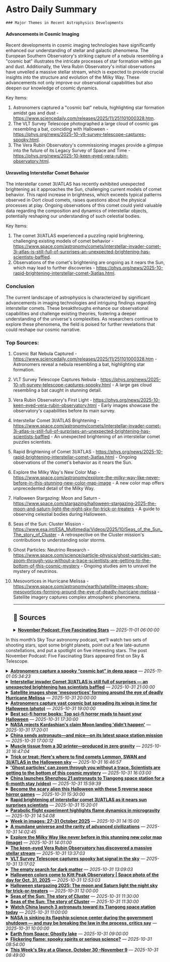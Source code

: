 # Astro Daily Summary

    ### Major Themes in Recent Astrophysics Developments

#### Advancements in Cosmic Imaging
Recent developments in cosmic imaging technologies have significantly enhanced our understanding of stellar and galactic phenomena. The European Southern Observatory's striking capture of a nebula resembling a "cosmic bat" illustrates the intricate processes of star formation within gas and dust. Additionally, the Vera Rubin Observatory's initial observations have unveiled a massive stellar stream, which is expected to provide crucial insights into the structure and evolution of the Milky Way. These advancements not only improve our observational capabilities but also deepen our knowledge of cosmic dynamics.

Key Items:
1. Astronomers captured a "cosmic bat" nebula, highlighting star formation amidst gas and dust - https://www.sciencedaily.com/releases/2025/11/251101000328.htm.
2. The VLT Survey Telescope photographed a large cloud of cosmic gas resembling a bat, coinciding with Halloween - https://phys.org/news/2025-10-vlt-survey-telescope-captures-spooky.html.
3. The Vera Rubin Observatory's commissioning images provide a glimpse into the future of its Legacy Survey of Space and Time - https://phys.org/news/2025-10-keen-eyed-vera-rubin-observatory.html.

#### Unraveling Interstellar Comet Behavior
The interstellar comet 3I/ATLAS has recently exhibited unexpected brightening as it approaches the Sun, challenging current models of comet behavior. This rapid increase in brightness, which exceeds typical patterns observed in Oort cloud comets, raises questions about the physical processes at play. Ongoing observations of this comet could yield valuable data regarding the composition and dynamics of interstellar objects, potentially reshaping our understanding of such celestial bodies.

Key Items:
1. The comet 3I/ATLAS experienced a puzzling rapid brightening, challenging existing models of comet behavior - https://www.space.com/astronomy/comets/interstellar-invader-comet-3i-atlas-is-still-full-of-surprises-an-unexpected-brightening-has-scientists-baffled.
2. Observations of the comet's brightening are ongoing as it nears the Sun, which may lead to further discoveries - https://phys.org/news/2025-10-rapid-brightening-interstellar-comet-3iatlas.html.

### Conclusion
The current landscape of astrophysics is characterized by significant advancements in imaging technologies and intriguing findings regarding interstellar comets. These breakthroughs enhance our observational capabilities and challenge existing theories, fostering a deeper understanding of the universe's complexities. As researchers continue to explore these phenomena, the field is poised for further revelations that could reshape our cosmic narrative.

### Top Sources:
1. Cosmic Bat Nebula Captured - https://www.sciencedaily.com/releases/2025/11/251101000328.htm - Astronomers reveal a nebula resembling a bat, highlighting star formation.
2. VLT Survey Telescope Captures Nebula - https://phys.org/news/2025-10-vlt-survey-telescope-captures-spooky.html - A large gas cloud resembling a bat caught in stunning detail.
3. Vera Rubin Observatory's First Light - https://phys.org/news/2025-10-keen-eyed-vera-rubin-observatory.html - Early images showcase the observatory's capabilities before its main survey.
4. Interstellar Comet 3I/ATLAS Brightening - https://www.space.com/astronomy/comets/interstellar-invader-comet-3i-atlas-is-still-full-of-surprises-an-unexpected-brightening-has-scientists-baffled - An unexpected brightening of an interstellar comet puzzles scientists.
5. Rapid Brightening of Comet 3I/ATLAS - https://phys.org/news/2025-10-rapid-brightening-interstellar-comet-3iatlas.html - Ongoing observations of the comet's behavior as it nears the Sun.
6. Explore the Milky Way's New Color Map - https://www.space.com/astronomy/explore-the-milky-way-like-never-before-in-this-stunning-new-color-map-image - A new color map offers unprecedented detail of the Milky Way.
7. Halloween Stargazing: Moon and Saturn - https://www.space.com/stargazing/halloween-stargazing-2025-the-moon-and-saturn-light-the-night-sky-for-trick-or-treaters - A guide to observing celestial bodies during Halloween.
8. Seas of the Sun: Cluster Mission - https://www.esa.int/ESA_Multimedia/Videos/2025/10/Seas_of_the_Sun_The_story_of_Cluster - A retrospective on the Cluster mission's contributions to understanding solar storms.
9. Ghost Particles: Neutrino Research - https://www.space.com/science/particle-physics/ghost-particles-can-zoom-through-you-without-a-trace-scientists-are-getting-to-the-bottom-of-this-cosmic-mystery - Ongoing studies aim to unravel the mystery of neutrinos.
10. Mesovortices in Hurricane Melissa - https://www.space.com/astronomy/earth/satellite-images-show-mesovortices-forming-around-the-eye-of-deadly-hurricane-melissa - Satellite imagery captures complex atmospheric phenomena.
                
    ---
                
    ## 📰 Sources
    <details><summary><strong><a href='https://skyandtelescope.org/observing/astronomy-podcasts/sky-tour-podcast-november-2025/' target='_blank'>November Podcast: Five Fascinating Stars</a></strong> — <em>2025-11-01 06:00:00</em></summary>

In this month’s Sky Tour astronomy podcast, we’ll watch two sets of shooting stars, spot some bright planets, point out a few late-autumn constellations, and put a spotlight on five interesting stars.
The post November Podcast: Five Fascinating Stars appeared first on Sky & Telescope.

</details>

<details><summary><strong><a href='https://www.sciencedaily.com/releases/2025/11/251101000328.htm' target='_blank'>Astronomers capture a spooky “cosmic bat” in deep space</a></strong> — <em>2025-11-01 05:34:23</em></summary>

Astronomers have captured a haunting image of a “cosmic bat” spreading its wings across deep space. This nebula, 10,000 light-years away, glows crimson as newborn stars ignite clouds of gas and dust.

</details>

<details><summary><strong><a href='https://www.space.com/astronomy/comets/interstellar-invader-comet-3i-atlas-is-still-full-of-surprises-an-unexpected-brightening-has-scientists-baffled' target='_blank'>Interstellar invader Comet 3I/ATLAS is still full of surprises — an unexpected brightening has scientists baffled</a></strong> — <em>2025-10-31 21:00:00</em></summary>

"The reason for 3I’s rapid brightening, which far exceeds the brightening rate of most Oort cloud comets at similar distances, remains unclear."

</details>

<details><summary><strong><a href='https://www.space.com/astronomy/earth/satellite-images-show-mesovortices-forming-around-the-eye-of-deadly-hurricane-melissa' target='_blank'>Satellite images show 'mesovortices' forming around the eye of deadly Hurricane Melissa</a></strong> — <em>2025-10-31 20:00:00</em></summary>

Footage from a NOAA satellite taken Oct. 28 shows Melissa’s deadly spin as it moves across the Caribbean.

</details>

<details><summary><strong><a href='https://www.space.com/stargazing/astrophotography/astronomers-capture-vast-cosmic-bat-spreading-its-wings-for-halloween-photo-oct-31-2025' target='_blank'>Astronomers capture vast cosmic bat spreading its wings in time for Halloween (photo)</a></strong> — <em>2025-10-31 19:00:00</em></summary>

The European Southern Observatory captured a nebula bat during a survey of the Milky Way's galactic plane.

</details>

<details><summary><strong><a href='https://www.space.com/entertainment/space-books/best-sci-fi-horror-books' target='_blank'>Best sci-fi horror books: Top sci-fi horror reads to haunt your Halloween</a></strong> — <em>2025-10-31 17:30:00</em></summary>

From Orwell's dystopian paranoia to Jeff VanderMeer's ecological nightmares, these science-fiction horror novels explore fear on every scale.

</details>

<details><summary><strong><a href='https://phys.org/news/2025-10-nasa-kardashian-moon-didnt.html' target='_blank'>NASA rejects Kardashian's claim Moon landing 'didn't happen'</a></strong> — <em>2025-10-31 17:20:01</em></summary>

NASA hit back on Thursday at reality TV star Kim Kardashian's claim that the 1969 moon landing "didn't happen," a theory consistently debunked over decades.

</details>

<details><summary><strong><a href='https://phys.org/news/2025-10-china-astronauts-mice-latest-space.html' target='_blank'>China sends astronauts—and mice—on its latest space station mission</a></strong> — <em>2025-10-31 17:00:12</em></summary>

China said Saturday that it successfully launched the Shenzhou-21 spaceship on a mission to the country's orbiting space station, sending its newest rotation of three astronauts—along with four mice.

</details>

<details><summary><strong><a href='https://phys.org/news/2025-10-muscle-tissue-3d-printer-gravity.html' target='_blank'>Muscle tissue from a 3D printer—produced in zero gravity</a></strong> — <em>2025-10-31 16:47:04</em></summary>

Human health is the Achilles heel of space travel. Researchers at ETH Zurich have now succeeded in printing complex muscle tissue in zero gravity. This will enable drugs for space missions to be tested in the future.

</details>

<details><summary><strong><a href='https://www.space.com/stargazing/find-comet-lemmon-swan-interstellar-object-3iatlas-in-the-halloween-sky-oct-31-2025' target='_blank'>Trick or treat: Here's where to find comets Lemmon, SWAN and 3I/ATLAS in the Halloween sky</a></strong> — <em>2025-10-31 16:46:57</em></summary>

Read on to discover where comets Lemmon, SWAN and 3I/ATLAS are in the Halloween night sky on Oct. 21 and find out if they're a stargazing trick, or a telescopic treat.

</details>

<details><summary><strong><a href='https://www.space.com/science/particle-physics/ghost-particles-can-zoom-through-you-without-a-trace-scientists-are-getting-to-the-bottom-of-this-cosmic-mystery' target='_blank'>'Ghost particles' can zoom through you without a trace. Scientists are getting to the bottom of this cosmic mystery</a></strong> — <em>2025-10-31 16:03:00</em></summary>

Scientists are searching for answers in the cosmic mystery of ghost particles known as neutrinos.

</details>

<details><summary><strong><a href='https://www.space.com/space-exploration/launches-spacecraft/china-launches-shenzhou-21-astronauts-to-tiangong-space-station-for-a-6-month-stay-video' target='_blank'>China launches Shenzhou 21 astronauts to Tiangong space station for a 6-month stay (video)</a></strong> — <em>2025-10-31 15:59:39</em></summary>

Shenzhou 21, China's latest astronaut mission, made it to the Tiangong space station after a Friday (Oct. 31) launch from the Gobi Desert.

</details>

<details><summary><strong><a href='https://www.space.com/entertainment/space-games/become-the-scary-alien-with-these-reverse-space-horror-games' target='_blank'>Become the scary alien this Halloween with these 5 reverse space horror games</a></strong> — <em>2025-10-31 15:30:00</em></summary>

Many video games are full of alien horrors, but these are the best games that let players turn the tables and become the terror from outer space.

</details>

<details><summary><strong><a href='https://phys.org/news/2025-10-rapid-brightening-interstellar-comet-3iatlas.html' target='_blank'>Rapid brightening of interstellar comet 3I/ATLAS as it nears sun surprises scientists</a></strong> — <em>2025-10-31 15:20:01</em></summary>

An interstellar comet that originated outside our solar system has just made its closest pass to the sun, brightening dramatically and rapidly as it did so. The reason for the sudden extreme activity is currently puzzling scientists.

</details>

<details><summary><strong><a href='https://phys.org/news/2025-10-parabolic-flight-highlights-flame-dynamics.html' target='_blank'>Parabolic flight experiment highlights flame dynamics in microgravity</a></strong> — <em>2025-10-31 14:54:08</em></summary>

Casting a swirling shadow, a glowing candle flame sways eerily before flaring up once more. As ghostly as it looks, this flame dance is not the result of any force—paranormal or otherwise—but rather the lack of one: gravity.

</details>

<details><summary><strong><a href='https://www.esa.int/About_Us/Week_in_images/Week_in_images_27-31_October_2025' target='_blank'>Week in images: 27-31 October 2025</a></strong> — <em>2025-10-31 14:15:00</em></summary>


Week in images: 27-31 October 2025
Discover our week through the lens

</details>

<details><summary><strong><a href='https://phys.org/news/2025-10-mundane-universe-rarity-advanced-civilizations.html' target='_blank'>A mundane universe and the rarity of advanced civilizations</a></strong> — <em>2025-10-31 14:02:45</em></summary>

How could the principle of "radical mundanity" proposed by the Fermi paradox help explain why humans haven't found evidence of extraterrestrial technological civilizations (ETCs)? This is what a recent study posted to the arXiv preprint server hopes to address as a lone researcher investigated the prospect of finding ETCs based on this principle. This study has the potential to help scientists and the public better understand why we haven't identified intelligent life beyond Earth and how we might narrow the search for it.

</details>

<details><summary><strong><a href='https://www.space.com/astronomy/explore-the-milky-way-like-never-before-in-this-stunning-new-color-map-image' target='_blank'>Explore the Milky Way like never before in this stunning new color map (image)</a></strong> — <em>2025-10-31 14:01:00</em></summary>

Astronomers have unveiled the largest low-frequency radio color image of the Milky Way ever created, offering a sprawling, interactive cosmic panorama with unprecedented detail.

</details>

<details><summary><strong><a href='https://phys.org/news/2025-10-keen-eyed-vera-rubin-observatory.html' target='_blank'>The keen-eyed Vera Rubin Observatory has discovered a massive stellar stream</a></strong> — <em>2025-10-31 13:37:03</em></summary>

The Vera Rubin Observatory (VRO) hasn't yet begun its much-anticipated Legacy Survey of Space and Time. But it saw its first light in June 2025, when it captured its Virgo First Look images as part of commissioning its main camera. Those images are a sample of how the observatory will perform the LSST and feature the Virgo Cluster of galaxies.

</details>

<details><summary><strong><a href='https://phys.org/news/2025-10-vlt-survey-telescope-captures-spooky.html' target='_blank'>VLT Survey Telescope captures spooky bat signal in the sky</a></strong> — <em>2025-10-31 13:17:02</em></summary>

A spooky bat has been spotted flying over the European Southern Observatory's (ESO's) Paranal site in Chile, right in time for Halloween. Thanks to its wide field of view, the VLT Survey Telescope (VST) was able to capture this large cloud of cosmic gas and dust, whose mesmerizing appearance resembles the silhouette of a bat.

</details>

<details><summary><strong><a href='https://phys.org/news/2025-10-dark.html' target='_blank'>The empty search for dark matter</a></strong> — <em>2025-10-31 13:09:03</em></summary>

What if I told you that while you can't see dark matter, maybe you can hear it? I know, I know, it sounds crazy…and it is crazy. But it's crazy enough that it just might work. It's a real life experiment, called the…let me see here…the Cryogenic Rare Event Search with Superconducting Thermometers, or CRESST—that's a double s in case you didn't catch that. Look it's not the greatest of acronyms but we're going to just go with it.

</details>

<details><summary><strong><a href='https://www.space.com/astronomy/halloween-colors-come-to-kitt-peak-observatory-space-photo-of-the-day-for-oct-31-2025' target='_blank'>Halloween colors come to Kitt Peak Observatory | Space photo of the day for Oct. 31, 2025</a></strong> — <em>2025-10-31 12:53:03</em></summary>

For Halloween, our space photo of the day shows a brilliant orange sunset over Kitt Peak Observatory in Arizona.

</details>

<details><summary><strong><a href='https://www.space.com/stargazing/halloween-stargazing-2025-the-moon-and-saturn-light-the-night-sky-for-trick-or-treaters' target='_blank'>Halloween stargazing 2025: The moon and Saturn light the night sky for trick-or-treaters</a></strong> — <em>2025-10-31 12:00:00</em></summary>

A waxing gibbous moon and the ringed planet Saturn will enlighten our sky for treat-or-treaters this Halloween.

</details>

<details><summary><strong><a href='https://www.esa.int/ESA_Multimedia/Videos/2025/10/Seas_of_the_Sun_The_story_of_Cluster' target='_blank'>Seas of the Sun: The story of Cluster</a></strong> — <em>2025-10-31 11:30:00</em></summary>


	Video: 
			00:46:03
				What began with tragedy ended in triumph. This is the untold story of the European Space Agency’s pioneering 25-year Cluster mission to study how invisible solar storms impact Earth's environment.Like a ship in a never-ending storm, Earth is bombarded by swarms of particles ejected from the Sun at supersonic speeds. Most of these solar wind particles are deflected by the magnetosphere and sail harmlessly by, but Earth’s shield is not bulletproof.Since 2000, Cluster sailed the seas of the Sun and revealed the complexities of the Sun–Earth connection. After two-and-a-half incredibly successful decades in space, ESA took the decision to safely deorbit the four Cluster satellites throughout 2024–2026. The mission officially ended on 8 September 2024.But a space mission is so much more than science. Experience Cluster’s story as told by the people who lived it: scientists and engineers Arnoud Masson, C. Philippe Escoubet, Gill Watson, Gunther Lautenschläger, Lean-Nani Alconcel, Bruno Sousa, Paulo Ferri, Patrick W. Daly, Mandred Warhaut, Silvia Sanvido and Jolene S. Pickett.The film was produced by Space Rocks for the European Space Agency. It features an original soundtrack by Karlotta Skagfield and additional music by Bruce Dickinson.See the film posterListen to the podcast series about the filmMore information about the film from Space Rocks

</details>

<details><summary><strong><a href='https://www.esa.int/ESA_Multimedia/Videos/2025/10/Seas_of_the_Sun_The_story_of_Cluster' target='_blank'>Seas of the Sun: The story of Cluster</a></strong> — <em>2025-10-31 11:30:00</em></summary>


	Video: 
			00:46:03
				What began with tragedy ended in triumph. This is the untold story of the European Space Agency’s pioneering 25-year Cluster mission to study how invisible solar storms impact Earth's environment.Like a ship in a never-ending storm, Earth is bombarded by swarms of particles ejected from the Sun at supersonic speeds. Most of these solar wind particles are deflected by the magnetosphere and sail harmlessly by, but Earth’s shield is not bulletproof.Since 2000, Cluster sailed the seas of the Sun and revealed the complexities of the Sun–Earth connection. After two-and-a-half incredibly successful decades in space, ESA took the decision to safely deorbit the four Cluster satellites throughout 2024–2026. The mission officially ended on 8 September 2024.But a space mission is so much more than science. Experience Cluster’s story as told by the people who lived it: scientists and engineers Arnoud Masson, C. Philippe Escoubet, Gill Watson, Gunther Lautenschläger, Lean-Nani Alconcel, Bruno Sousa, Paulo Ferri, Patrick W. Daly, Mandred Warhaut, Silvia Sanvido and Jolene S. Pickett.The film was produced by Space Rocks for the European Space Agency. It features an original soundtrack by Karlotta Skagfield and additional music by Bruce Dickinson.See the film posterListen to the podcast series about the filmMore information about the film from Space Rocks

</details>

<details><summary><strong><a href='https://www.space.com/space-exploration/human-spaceflight/china-shenzhou-21-astronaut-launch-webcast' target='_blank'>Watch China launch 3 astronauts toward its Tiangong space station today</a></strong> — <em>2025-10-31 11:00:00</em></summary>

China will launch three astronauts toward its Tiangong space station today (Oct. 31), and you can watch the action live.

</details>

<details><summary><strong><a href='https://www.space.com/space-exploration/nasa-is-sinking-its-flagship-science-center-during-the-government-shutdown-and-may-be-breaking-the-law-in-the-process' target='_blank'>NASA is sinking its flagship science center during the government shutdown — and may be breaking the law in the process, critics say</a></strong> — <em>2025-10-31 10:00:00</em></summary>

"There is just a general acknowledgement that a lot of what is happening is illegal…"

</details>

<details><summary><strong><a href='https://www.esa.int/ESA_Multimedia/Images/2025/10/Earth_from_Space_Ghostly_lake' target='_blank'>Earth from Space: Ghostly lake</a></strong> — <em>2025-10-31 09:00:00</em></summary>


	Image:
			To celebrate Halloween, we bring you these spooky sights of Lake Carnegie in Australia, captured from space by Copernicus Sentinel-2.

</details>

<details><summary><strong><a href='https://www.esa.int/ESA_Multimedia/Images/2025/10/Flickering_flame_spooky_spirits_or_serious_science' target='_blank'>Flickering flame: spooky spirits or serious science?</a></strong> — <em>2025-10-31 08:54:00</em></summary>


	Image:
			Flickering flame: spooky spirits or serious science?

</details>

<details><summary><strong><a href='https://skyandtelescope.org/astronomy-news/observing-news/this-weeks-sky-at-a-glance-october-30-november-9/' target='_blank'>This Week's Sky at a Glance, October 30 –November 9</a></strong> — <em>2025-10-31 08:49:00</em></summary>

Saturn is in excellent view all evening. In a telescope its rings look like a thin needle piercing the big yellow globe. Soon the rings will turn exactly edge-on.
The post This Week's Sky at a Glance, October 30 –November 9 appeared first on Sky & Telescope.

</details>

